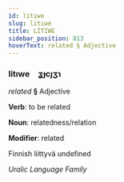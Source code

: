 ```yaml
---
id: litıwe
slug: litıwe
title: LİTIWE
sidebar_position: 813
hoverText: related § Adjective
---
```


### litıwe&emsp;<span kind="abugida">ʓɟcȷʒɿ</span>

*related* **§** Adjective

**Verb**: to be related

**Noun**: relatedness/relation

**Modifier**: related

Finnish liittyvä undefined

*Uralic Language Family*